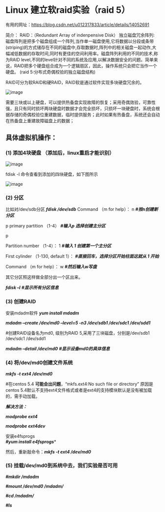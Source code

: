 # Linux 建立软raid实验（raid 5）
有用的网址：https://blog.csdn.net/u012317833/article/details/14052691

简介：
RAID：（Redundant Array of indenpensive Disk） 独立磁盘冗余阵列: 磁盘阵列是把多个磁盘组成一个阵列,当作单一磁盘使用,它将数据以分段或条带(striping)的方式储存在不同的磁盘中,存取数据时,阵列中的相关磁盘一起动作,大幅减低数据的存取时间,同时有更佳的空间利用率。磁盘阵列利用的不同的技术,称为RAID level,不同的level针对不同的系统及应用,以解决数据安全的问题。简单来说，RAID把多个硬盘组合成为一个逻辑扇区，因此，操作系统只会把它当作一个硬盘。
(raid 5:分布式奇偶校验的独立磁盘结构)

RAID可分为软RAID和硬RAID，RAID软是通过软件实现多块硬盘冗余的。


![image](https://github.com/Henrietta98/henrietta98.github.io/blob/master/raid5.jpg)

需要三块或以上硬盘，可以提供热备盘实现故障的恢复；采用奇偶效验，可靠性强，且只有同时损坏两块硬盘时数据才会完全损坏，只损坏一块硬盘时，系统会根据存储的奇偶校验位重建数据，临时提供服务；此时如果有热备盘，系统还会自动在热备盘上重建故障磁盘上的数据；

## 具体虚拟机操作：

### (1)	添加4块硬盘   （添加后，linux重启才能识别）


![image](https://github.com/Henrietta98/henrietta98.github.io/blob/master/2.png)

fdisk -l 命令查看到添加的四块硬盘，如下图所示


![image](https://github.com/Henrietta98/henrietta98.github.io/blob/master/3.png)


### (2)	分区
比如对/dev/sdb分区
***fdisk /dev/sdb***
Command （m for help）： n  ***#按n创建新分区***

p primary partition （1-4） ***#输入p 选择创建主分区***

p

Partition number （1-4）： 1 ***#输入 1 创建第一个主分区***

First cylinder （1-130, default 1）： ***#直接回车，选择分区开始柱面这就从 1 开始***

Command （m for help）： w ***#然后输入w写盘***

其它分区照这样做全部分出一个区出来。

***fdisk –l***         ***#显示所有分区信息***
 
 
### (3)	创建RAID

安装mdadm软件 ***yum install mdadm***

***mdadm –create /dev/md0 –level=5 -n3 /dev/sdb1 /dev/sdc1 /dev/sdd1***

#创建RAID设备名为md0, 级别为RAID 5,采用了三块磁盘，分别是/dev/sdb1 /dev/sdc1 /dev/sdd1

***mdadm –detail /dev/md0***      ***#显示设备md0的具体信息***


### (4)	将/dev/md0创建文件系统

***mkfs -t ext4 /dev/md0*** 

#在centos 5.4 **可能会出问题**，“mkfs.ext4:No such file or directory”
原因是centos 5.4默认不支持ext4文件格式或者是ext4的支持模块默认是没有被加载的，需手动加载。

***解决方法：***

***modprobe ext4***

***modprobe ext4dev***

安装e4fsprogs   
***#yum install e4fsprogs****

然后，重新敲命令：***mkfs -t ext4 /dev/md0***


### (5)	挂载/dev/md0到系统中去，我们实验是否可用
***#mkdir /mdadm***

***#mount /dev/md0 /mdadm/***

***#cd /mdadm/***

***#ls***
